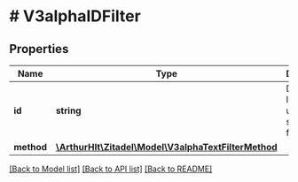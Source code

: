 # # V3alphaIDFilter

## Properties

Name | Type | Description | Notes
------------ | ------------- | ------------- | -------------
**id** | **string** | Defines the ID of the user schema to filter for. |
**method** | [**\ArthurHlt\Zitadel\Model\V3alphaTextFilterMethod**](V3alphaTextFilterMethod.md) |  | [optional]

[[Back to Model list]](../../README.md#models) [[Back to API list]](../../README.md#endpoints) [[Back to README]](../../README.md)
